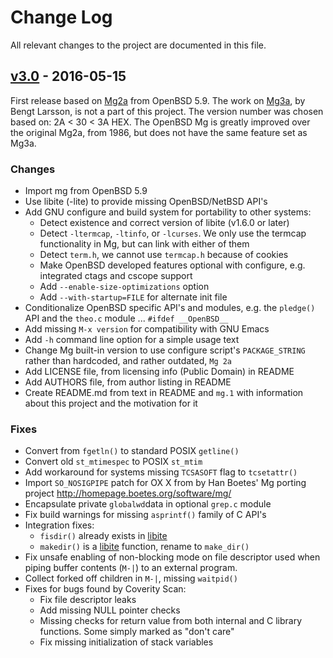 Change Log
==========

All relevant changes to the project are documented in this file.

[v3.0][] - 2016-05-15
---------------------

First release based on [Mg2a][] from OpenBSD 5.9.  The work on [Mg3a][],
by Bengt Larsson, is not a part of this project.  The version number was
chosen based on: 2A < 30 < 3A HEX.  The OpenBSD Mg is greatly improved
over the original Mg2a, from 1986, but does not have the same feature
set as Mg3a.

### Changes
- Import mg from OpenBSD 5.9
- Use libite (-lite) to provide missing OpenBSD/NetBSD API's
- Add GNU configure and build system for portability to other systems:
  - Detect existence and correct version of libite (v1.6.0 or later)
  - Detect `-ltermcap`, `-ltinfo`, or `-lcurses`.  We only use the termcap
    functionality in Mg, but can link with either of them
  - Detect `term.h`, we cannot use `termcap.h` because of cookies
  - Make OpenBSD developed features optional with configure,
    e.g. integrated ctags and cscope support
  - Add `--enable-size-optimizations` option
  - Add `--with-startup=FILE` for alternate init file
- Conditionalize OpenBSD specific API's and modules, e.g. the `pledge()`
  API and the `theo.c` module ... `#ifdef __OpenBSD__`
- Add missing `M-x version` for compatibility with GNU Emacs
- Add `-h` command line option for a simple usage text
- Change Mg built-in version to use configure script's `PACKAGE_STRING`
  rather than hardcoded, and rather outdated, `Mg 2a`
- Add LICENSE file, from licensing info (Public Domain) in README
- Add AUTHORS file, from author listing in README
- Create README.md from text in README and `mg.1` with information
  about this project and the motivation for it

### Fixes
- Convert from `fgetln()` to standard POSIX `getline()`
- Convert old `st_mtimespec` to POSIX `st_mtim`
- Add workaround for systems missing `TCSASOFT` flag to `tcsetattr()`
- Import `SO_NOSIGPIPE` patch for OX X from by Han Boetes' Mg porting
  project <http://homepage.boetes.org/software/mg/>
- Encapsulate private `globalwd`data in optional `grep.c` module
- Fix build warnings for missing `asprintf()` family of C API's
- Integration fixes:
  - `fisdir()` already exists in [libite][]
  - `makedir()` is a [libite][] function, rename to `make_dir()`
- Fix unsafe enabling of non-blocking mode on file descriptor used
  when piping buffer contents (`M-|`) to an external program.
- Collect forked off children in `M-|`, missing `waitpid()`
- Fixes for bugs found by Coverity Scan:
  - Fix file descriptor leaks
  - Add missing NULL pointer checks
  - Missing checks for return value from both internal and C library
	functions.  Some simply marked as "don't care"
  - Fix missing initialization of stack variables

[UNRELEASED]: https://github.com/troglobit/mg/compare/TAIL...HEAD
[v3.0]:       https://github.com/troglobit/mg/compare/TAIL...v3.0
[Mg2a]:       http://cvsweb.openbsd.org/cgi-bin/cvsweb/src/usr.bin/mg/
[Mg3a]:       http://www.bengtl.net/files/mg3a/
[libite]:     https://github.com/troglobit/libite/
<!--
  -- Local Variables:
  -- mode: markdown
  -- End:
  -->
